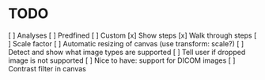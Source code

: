 TODO
=======
[ ] Analyses
  [ ] Predfined
  [ ] Custom
  [x] Show steps
  [x] Walk through steps
  [ ] Scale factor
[ ] Automatic resizing of canvas (use transform: scale?)
[ ] Detect and show what image types are supported
[ ] Tell user if dropped image is not supported
[ ] Nice to have: support for DICOM images
[ ] Contrast filter in canvas